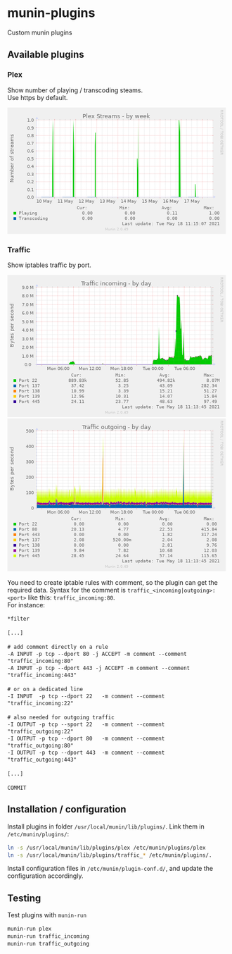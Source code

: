 # munin-plugins

Custom munin plugins

## Available plugins

### Plex

Show number of playing / transcoding steams.  
Use https by default.

![plex](./docs/images/plex.png)

### Traffic

Show iptables traffic by port.  

![traffic_incoming](./docs/images/traffic_incoming.png)
![traffic_outgoing](./docs/images/traffic_outgoing.png)

You need to create iptable rules with comment, so the plugin can get the required data. Syntax for the comment is `traffic_<incoming|outgoing>:<port>` like this: `traffic_incoming:80`.  
For instance:

```iptables
*filter

[...]

# add comment directly on a rule
-A INPUT -p tcp --dport 80 -j ACCEPT -m comment --comment "traffic_incoming:80"
-A INPUT -p tcp --dport 443 -j ACCEPT -m comment --comment "traffic_incoming:443"

# or on a dedicated line
-I INPUT  -p tcp --dport 22   -m comment --comment "traffic_incoming:22"

# also needed for outgoing traffic
-I OUTPUT -p tcp --sport 22   -m comment --comment "traffic_outgoing:22"
-I OUTPUT -p tcp --dport 80   -m comment --comment "traffic_outgoing:80"
-I OUTPUT -p tcp --dport 443  -m comment --comment "traffic_outgoing:443"

[...]

COMMIT
```

## Installation / configuration

Install plugins in folder `/usr/local/munin/lib/plugins/`. Link them in `/etc/munin/plugins/`:

```sh
ln -s /usr/local/munin/lib/plugins/plex /etc/munin/plugins/plex
ln -s /usr/local/munin/lib/plugins/traffic_* /etc/munin/plugins/.
```

Install configuration files in `/etc/munin/plugin-conf.d/`, and update the configuration accordingly.

## Testing

Test plugins with `munin-run`

```sh
munin-run plex
munin-run traffic_incoming
munin-run traffic_outgoing
```
